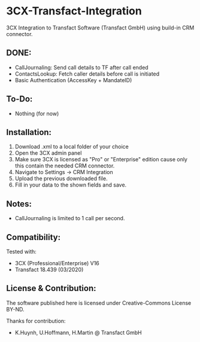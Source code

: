# 3CX-Transfact-Integration
3CX Integration to Transfact Software (Transfact GmbH) using build-in CRM connector.


DONE:
-----
- CallJournaling: Send call details to TF after call ended
- ContactsLookup: Fetch caller details before call is initiated
- Basic Authentication (AccessKey + MandateID)

To-Do:
---------
- Nothing (for now)

Installation:
---------
1. Download .xml to a local folder of your choice
2. Open the 3CX admin panel
3. Make sure 3CX is licensed as "Pro" or "Enterprise" edition cause only this contain the needed CRM connector.
4. Navigate to Settings -> CRM Integration
5. Upload the previous downloaded file.
6. Fill in your data to the shown fields and save.

Notes:
---------
- CallJournaling is limited to 1 call per second.

Compatibility:
---------
Tested with:
- 3CX (Professional/Enterprise) V16
- Transfact 18.439 (03/2020)

License & Contribution:
---------
The software published here is licensed under Creative-Commons License BY-ND. 

Thanks for contribution:
- K.Huynh, U.Hoffmann, H.Martin @ Transfact GmbH